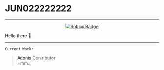 # JUN022222222
-------------
<div align=center>

[![Roblox Badge](http://img.shields.io/badge/-Roblox%20Profile-black?style=flat-square&logo=roblox&link=https://www.roblox.com/users/183608970/profile/)](https://www.roblox.com/users/183608970/profile)

</div>
Hello there 👀



--------------
`Current Work:`
> [Adonis](https://github.com/Sceleratis/Adonis) Contributor\
> Hmm...
